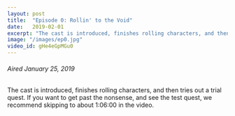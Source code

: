 ```yaml
---
layout: post
title:  "Episode 0: Rollin' to the Void"
date:   2019-02-01
excerpt: "The cast is introduced, finishes rolling characters, and then tries out a trial quest."
image: "/images/ep0.jpg"
video_id: gHe4eGpMGu0
---
```


###### Aired January 25, 2019

The cast is introduced, finishes rolling characters, and then tries out a trial quest. If you want to get past the nonsense, and see the test quest, we recommend skipping to about 1:06:00 in the video.

